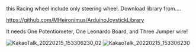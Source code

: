 this Racing wheel include only steering wheel.
Download library from....

https://github.com/MHeironimus/ArduinoJoystickLibrary

It needs One Potentiometer, One Leonardo Board, and Three Jumper wire!

![KakaoTalk_20220215_153306230_02](https://user-images.githubusercontent.com/72438246/154006019-d6d3833d-d1b4-49d7-a155-04915e2b8b0d.jpg)
![KakaoTalk_20220215_153306230](https://user-images.githubusercontent.com/72438246/154006005-c26dbcfd-8774-40d1-abf2-e3cde8d81162.jpg)


